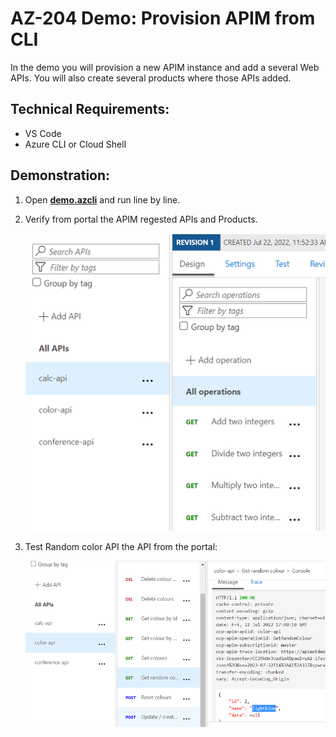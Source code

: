 # AZ-204 Demo: Provision APIM from CLI

In the demo you will provision a new APIM instance and add a several Web APIs.
You will also create several products where those APIs added.

## Technical Requirements:
- VS Code
- Azure CLI or Cloud Shell

## Demonstration:

1. Open [**demo.azcli**](demo.azcli) and run line by line.

1. Verify from portal the APIM regested APIs and Products.

    ![apis](apis.png)

1. Test Random color API the API from the portal:

    ![test](test.png)